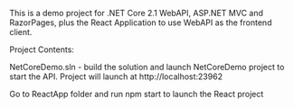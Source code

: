 This is a demo project for .NET Core 2.1 WebAPI, ASP.NET MVC and RazorPages, plus the React Application to use WebAPI as the frontend client.


Project Contents:

NetCoreDemo.sln - build the solution and launch NetCoreDemo project to start the API.
Project will launch at http://localhost:23962

Go to ReactApp folder and run npm start to launch the React project